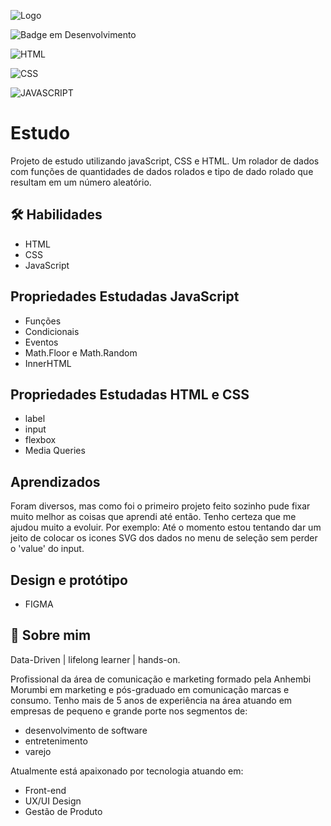 ![Logo](https://mir-s3-cdn-cf.behance.net/project_modules/fs/0d75ac165355807.6406317621389.png)

![Badge em Desenvolvimento](http://img.shields.io/static/v1?label=STATUS&message=EM%20DESENVOLVIMENTO&color=GREEN&style=for-the-badge)

![HTML](https://img.shields.io/badge/CSS3-1572B6?style=for-the-badge&logo=css3&logoColor=white)

![CSS](https://img.shields.io/badge/JavaScript-323330?style=for-the-badge&logo=javascript&logoColor=F7DF1E)

![JAVASCRIPT](https://img.shields.io/badge/JavaScript-F7DF1E?style=for-the-badge&logo=javascript&logoColor=black)

# Estudo 

Projeto de estudo utilizando javaScript, CSS e HTML.
Um rolador de dados com funções de quantidades de dados rolados e tipo de dado rolado
que resultam em um número aleatório.



## 🛠 Habilidades
- HTML
- CSS
- JavaScript


## Propriedades Estudadas JavaScript

- Funções
- Condicionais
- Eventos
- Math.Floor e Math.Random
- InnerHTML

## Propriedades Estudadas HTML e CSS

- label
- input
- flexbox
- Media Queries

## Aprendizados

Foram diversos, mas como foi o primeiro projeto feito sozinho pude fixar muito melhor
as coisas que aprendi até então. Tenho certeza que me ajudou muito a evoluir.
Por exemplo: Até o momento estou tentando dar um jeito de colocar os icones SVG dos dados no menu
de seleção sem perder o 'value' do input.

## Design e protótipo

- FIGMA

## 🚀 Sobre mim
Data-Driven | lifelong learner | hands-on.

Profissional da área de comunicação e marketing formado pela Anhembi Morumbi em marketing e pós-graduado em comunicação marcas e consumo. 
Tenho mais de 5 anos de experiência na área atuando em empresas de pequeno e grande porte nos segmentos de: 
- desenvolvimento de software 
- entretenimento
- varejo 

Atualmente está apaixonado por tecnologia atuando em: 
- Front-end
- UX/UI Design
- Gestão de Produto
